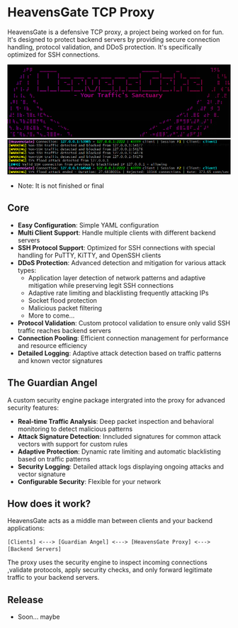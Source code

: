 # HeavensGate TCP Proxy

HeavensGate is a defensive TCP proxy, a project being worked on for fun. It's designed to protect backend servers by providing secure connection handling, protocol validation, and DDoS protection. It's specifically optimized for SSH connections.

![HeavensGate Banner](images/heavensgate.png)
![HeavensGate Logs](images/logs.png)
- Note: It is not finished or final

## Core

- **Easy Configuration**: Simple YAML configuration
- **Multi Client Support**: Handle multiple clients with different backend servers
- **SSH Protocol Support**: Optimized for SSH connections with special handling for PuTTY, KiTTY, and OpenSSH clients
- **DDoS Protection**: Advanced detection and mitigation for various attack types:
  - Application layer detection of network patterns and adaptive mitigation while preserving legit SSH connections
  - Adaptive rate limiting and blacklisting frequently attacking IPs
  - Socket flood protection
  - Malicious packet filtering
  - More to come...
- **Protocol Validation**: Custom protocol validation to ensure only valid SSH traffic reaches backend servers
- **Connection Pooling**: Efficient connection management for performance and resource efficiency
- **Detailed Logging**: Adaptive attack detection based on traffic patterns and known vector signatures

## The Guardian Angel

A custom security engine package intergrated into the proxy for advanced security features:

- **Real-time Traffic Analysis**: Deep packet inspection and behavioral monitoring to detect malicious patterns
- **Attack Signature Detection**: Inncluded signatures for common attack vectors with support for custom rules
- **Adaptive Protection**: Dynamic rate limiting and automatic blacklisting based on traffic patterns
- **Security Logging**: Detailed attack logs displaying ongoing attacks and vector signature
- **Configurable Security**: Flexible for your network


## How does it work?

HeavensGate acts as a middle man between clients and your backend applications:

```
[Clients] <---> [Guardian Angel] <---> [HeavensGate Proxy] <---> [Backend Servers]
```

The proxy uses the security engine to inspect incoming connections ,validate protocols, apply security checks, and only forward legitimate traffic to your backend servers.

## Release
- Soon... maybe
